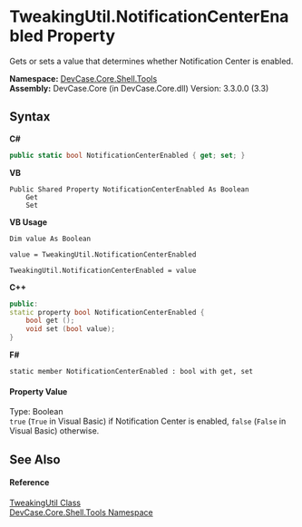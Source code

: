 # TweakingUtil.NotificationCenterEnabled Property 
 

Gets or sets a value that determines whether Notification Center is enabled.

**Namespace:**&nbsp;<a href="N_DevCase_Core_Shell_Tools">DevCase.Core.Shell.Tools</a><br />**Assembly:**&nbsp;DevCase.Core (in DevCase.Core.dll) Version: 3.3.0.0 (3.3)

## Syntax

**C#**<br />
``` C#
public static bool NotificationCenterEnabled { get; set; }
```

**VB**<br />
``` VB
Public Shared Property NotificationCenterEnabled As Boolean
	Get
	Set
```

**VB Usage**<br />
``` VB Usage
Dim value As Boolean

value = TweakingUtil.NotificationCenterEnabled

TweakingUtil.NotificationCenterEnabled = value
```

**C++**<br />
``` C++
public:
static property bool NotificationCenterEnabled {
	bool get ();
	void set (bool value);
}
```

**F#**<br />
``` F#
static member NotificationCenterEnabled : bool with get, set

```


#### Property Value
Type: Boolean<br />`true` (`True` in Visual Basic) if Notification Center is enabled, `false` (`False` in Visual Basic) otherwise.

## See Also


#### Reference
<a href="T_DevCase_Core_Shell_Tools_TweakingUtil">TweakingUtil Class</a><br /><a href="N_DevCase_Core_Shell_Tools">DevCase.Core.Shell.Tools Namespace</a><br />